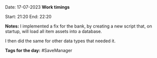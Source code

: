 

Date: 17-07-2023
**Work timings**

Start: 21:20
End: 22:20

**Notes:**
I implemented a fix for the bank, by creating a new script that, on startup, will load all item assets into a database.

I then did the same for other data types that needed it.

**Tags for the day:** #SaveManager 